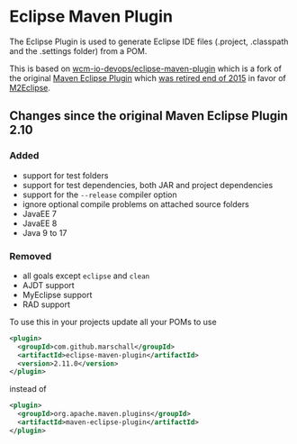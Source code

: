 Eclipse Maven Plugin
======

The Eclipse Plugin is used to generate Eclipse IDE files (.project, .classpath and the .settings folder) from a POM.

This is based on [wcm-io-devops/eclipse-maven-plugin](https://github.com/wcm-io-devops/eclipse-maven-plugin) which is a fork of the original [Maven Eclipse Plugin](https://maven.apache.org/plugins/maven-eclipse-plugin/) which [was retired end of 2015](http://mail-archives.apache.org/mod_mbox/maven-dev/201510.mbox/%3Cop.x55dxii1kdkhrr%40robertscholte.dynamic.ziggo.nl%3E) in favor of [M2Eclipse](https://www.eclipse.org/m2e/).


Changes since the original Maven Eclipse Plugin 2.10
----------------------------------------------------

### Added

* support for test folders
* support for test dependencies, both JAR and project dependencies
* support for the `--release` compiler option
* ignore optional compile problems on attached source folders
* JavaEE 7
* JavaEE 8
* Java 9 to 17


### Removed

* all goals except `eclipse` and `clean`
* AJDT support
* MyEclipse support
* RAD support



To use this in your projects update all your POMs to use

```xml
<plugin>
  <groupId>com.github.marschall</groupId>
  <artifactId>eclipse-maven-plugin</artifactId>
  <version>2.11.0</version>
</plugin>
```

instead of

```xml
<plugin>
  <groupId>org.apache.maven.plugins</groupId>
  <artifactId>maven-eclipse-plugin</artifactId>
</plugin>
```
